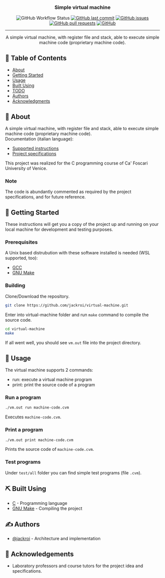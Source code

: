 <!--
<p align="center">
  <a href="" rel="noopener">
 <img width=200px height=200px src="https://i.imgur.com/6wj0hh6.jpg" alt="Project logo"></a>
</p>
-->

<h3 align="center">Simple virtual machine</h3>

<div align="center">

  ![GitHub Workflow Status](https://img.shields.io/github/workflow/status/jackroi/virtual-machine/vm-tests?style=for-the-badge)
  [![GitHub last commit](https://img.shields.io/github/last-commit/jackroi/virtual-machine?style=for-the-badge)](https://github.com/jackroi/virtual-machine/commits/master)
  [![GitHub issues](https://img.shields.io/github/issues/jackroi/virtual-machine?style=for-the-badge)](https://github.com/jackroi/virtual-machine/issues)
  [![GitHub pull requests](https://img.shields.io/github/issues-pr/jackroi/virtual-machine?style=for-the-badge)](https://github.com/jackroi/virtual-machine/pulls)
  [![GitHub](https://img.shields.io/github/license/jackroi/virtual-machine?style=for-the-badge)](/LICENSE)

</div>

---

<p align="center">
  A simple virtual machine, with register file and stack, able to execute simple machine code (proprietary machine code).
  <br>
</p>

## 📝 Table of Contents
- [About](#about)
- [Getting Started](#getting_started)
- [Usage](#usage)
- [Built Using](#built_using)
- [TODO](./todo.md)
- [Authors](#authors)
- [Acknowledgments](#acknowledgement)

## 🧐 About <a name="about"></a>
A simple virtual machine, with register file and stack, able to execute simple machine code (proprietary machine code).
<br>
Documentation (italian language):
- [Supported instructions](./docs/instructions.pdf)
- [Project specifications](./docs/project-specifications.pdf)

This project was realized for the C programming course of Ca' Foscari University of Venice.

### Note
The code is abundantly commented as required by the project specifications, and for future reference.

## 🏁 Getting Started <a name="getting_started"></a>
These instructions will get you a copy of the project up and running on your local machine for development and testing purposes.

### Prerequisites
A Unix based distrubution with these software installed is needed (WSL supported, too):
- [GCC](https://gcc.gnu.org/)
- [GNU Make](https://www.gnu.org/software/make/)

### Building
Clone/Download the repository.

```bash
git clone https://github.com/jackroi/virtual-machine.git
```

Enter into virtual-machine folder and run `make` command to compile the source code.

```bash
cd virtual-machine
make
```

If all went well, you should see `vm.out` file into the project directory.

## 🎈 Usage <a name="usage"></a>
The virtual machine supports 2 commands:
- run: execute a virtual machine program
- print: print the source code of a program

### Run a program
```bash
./vm.out run machine-code.cvm
```
Executes `machine-code.cvm`.

### Print a program
```bash
./vm.out print machine-code.cvm
```
Prints the source code of `machine-code.cvm`.

### Test programs
Under `test/all` folder you can find simple test programs (file `.cvm`).

## ⛏️ Built Using <a name = "built_using"></a>
- [C](https://en.wikipedia.org/wiki/C_(programming_language)) - Programming language
- [GNU Make](https://www.gnu.org/software/make/) - Compiling the project

## ✍️ Authors <a name="authors"></a>
- [@jackroi](https://github.com/jackroi) - Architecture and implementation

<!--
See also the list of [contributors](https://github.com/jackroi/virtual-machine/contributors) who participated in this project.
-->

## 🎉 Acknowledgements <a name="acknowledgement"></a>
- Laboratory professors and course tutors for the project idea and specifications.

